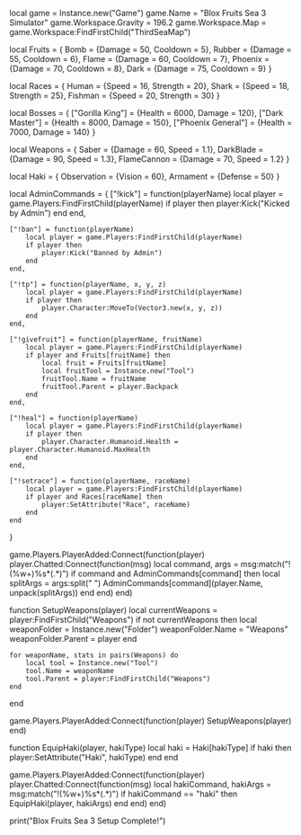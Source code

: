 local game = Instance.new("Game")
game.Name = "Blox Fruits Sea 3 Simulator"
game.Workspace.Gravity = 196.2
game.Workspace.Map = game.Workspace:FindFirstChild("ThirdSeaMap")

local Fruits = {
    Bomb = {Damage = 50, Cooldown = 5},
    Rubber = {Damage = 55, Cooldown = 6},
    Flame = {Damage = 60, Cooldown = 7},
    Phoenix = {Damage = 70, Cooldown = 8},
    Dark = {Damage = 75, Cooldown = 9}
}

local Races = {
    Human = {Speed = 16, Strength = 20},
    Shark = {Speed = 18, Strength = 25},
    Fishman = {Speed = 20, Strength = 30}
}

local Bosses = {
    ["Gorilla King"] = {Health = 6000, Damage = 120},
    ["Dark Master"] = {Health = 8000, Damage = 150},
    ["Phoenix General"] = {Health = 7000, Damage = 140}
}

local Weapons = {
    Saber = {Damage = 60, Speed = 1.1},
    DarkBlade = {Damage = 90, Speed = 1.3},
    FlameCannon = {Damage = 70, Speed = 1.2}
}

local Haki = {
    Observation = {Vision = 60},
    Armament = {Defense = 50}
}

local AdminCommands = {
    ["!kick"] = function(playerName)
        local player = game.Players:FindFirstChild(playerName)
        if player then
            player:Kick("Kicked by Admin")
        end
    end,

    ["!ban"] = function(playerName)
        local player = game.Players:FindFirstChild(playerName)
        if player then
            player:Kick("Banned by Admin")
        end
    end,

    ["!tp"] = function(playerName, x, y, z)
        local player = game.Players:FindFirstChild(playerName)
        if player then
            player.Character:MoveTo(Vector3.new(x, y, z))
        end
    end,

    ["!givefruit"] = function(playerName, fruitName)
        local player = game.Players:FindFirstChild(playerName)
        if player and Fruits[fruitName] then
            local fruit = Fruits[fruitName]
            local fruitTool = Instance.new("Tool")
            fruitTool.Name = fruitName
            fruitTool.Parent = player.Backpack
        end
    end,

    ["!heal"] = function(playerName)
        local player = game.Players:FindFirstChild(playerName)
        if player then
            player.Character.Humanoid.Health = player.Character.Humanoid.MaxHealth
        end
    end,

    ["!setrace"] = function(playerName, raceName)
        local player = game.Players:FindFirstChild(playerName)
        if player and Races[raceName] then
            player:SetAttribute("Race", raceName)
        end
    end
}

game.Players.PlayerAdded:Connect(function(player)
    player.Chatted:Connect(function(msg)
        local command, args = msg:match("!(%w+)%s*(.*)")
        if command and AdminCommands[command] then
            local splitArgs = args:split(" ")
            AdminCommands[command](player.Name, unpack(splitArgs))
        end
    end)
end)

function SetupWeapons(player)
    local currentWeapons = player:FindFirstChild("Weapons")
    if not currentWeapons then
        local weaponFolder = Instance.new("Folder")
        weaponFolder.Name = "Weapons"
        weaponFolder.Parent = player
    end

    for weaponName, stats in pairs(Weapons) do
        local tool = Instance.new("Tool")
        tool.Name = weaponName
        tool.Parent = player:FindFirstChild("Weapons")
    end
end

game.Players.PlayerAdded:Connect(function(player)
    SetupWeapons(player)
end)

function EquipHaki(player, hakiType)
    local haki = Haki[hakiType]
    if haki then
        player:SetAttribute("Haki", hakiType)
    end
end

game.Players.PlayerAdded:Connect(function(player)
    player.Chatted:Connect(function(msg)
        local hakiCommand, hakiArgs = msg:match("!(%w+)%s*(.*)")
        if hakiCommand == "haki" then
            EquipHaki(player, hakiArgs)
        end
    end)
end)

print("Blox Fruits Sea 3 Setup Complete!")
